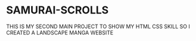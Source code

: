 # SAMURAI-SCROLLS
THIS IS MY SECOND MAIN PROJECT TO SHOW MY HTML CSS SKILL SO I CREATED A LANDSCAPE MANGA WEBSITE
